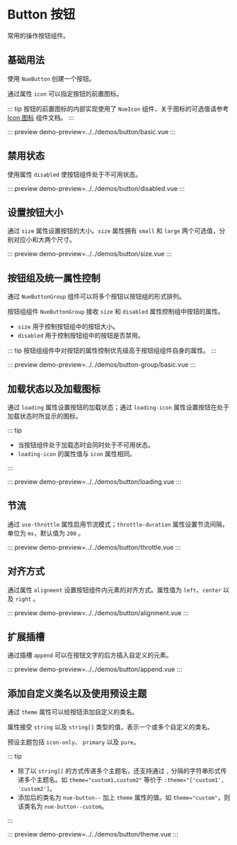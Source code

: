 # Button 按钮

常用的操作按钮组件。

## 基础用法

使用 `NueButton` 创建一个按钮。

通过属性 `icon` 可以指定按钮的前置图标。

::: tip
按钮的前置图标的内部实现使用了 `NueIcon` 组件，关于图标的可选值请参考 [Icon 图标](/pages/basic/icon) 组件文档。
:::

::: preview
demo-preview=../../demos/button/basic.vue
:::

## 禁用状态

使用属性 `disabled` 使按钮组件处于不可用状态。

::: preview
demo-preview=../../demos/button/disabled.vue
:::

## 设置按钮大小

通过 `size` 属性设置按钮的大小。`size` 属性拥有 `small` 和 `large` 两个可选值，分别对应小和大两个尺寸。

::: preview
demo-preview=../../demos/button/size.vue
:::

## 按钮组及统一属性控制

通过 `NueButtonGroup` 组件可以将多个按钮以按钮组的形式排列。

按钮组组件 `NueButtonGroup` 接收 `size` 和 `disabled` 属性控制组中按钮的属性。

- `size` 用于控制按钮组中的按钮大小。
- `disabled` 用于控制按钮组中的按钮是否禁用。

::: tip
按钮组组件中对按钮的属性控制优先级高于按钮组组件自身的属性。
:::

::: preview
demo-preview=../../demos/button-group/basic.vue
:::

## 加载状态以及加载图标

通过 `loading` 属性设置按钮的加载状态；通过 `loading-icon` 属性设置按钮在处于加载状态时所显示的图标。

::: tip

- 当按钮组件处于加载态时会同时处于不可用状态。
- `loading-icon` 的属性值与 `icon` 属性相同。

:::

::: preview
demo-preview=../../demos/button/loading.vue
:::

## 节流

通过 `use-throttle` 属性启用节流模式；`throttle-duration` 属性设置节流间隔，单位为 `ms`，默认值为 `200` 。

::: preview
demo-preview=../../demos/button/throttle.vue
:::

## 对齐方式

通过属性 `alignment` 设置按钮组件内元素的对齐方式。属性值为 `left`、`center` 以及 `right` 。

::: preview
demo-preview=../../demos/button/alignment.vue
:::

## 扩展插槽

通过插槽 `append` 可以在按钮文字的后方插入自定义的元素。

::: preview
demo-preview=../../demos/button/append.vue
:::

## 添加自定义类名以及使用预设主题

通过 `theme` 属性可以给按钮添加自定义的类名。

属性接受 `string` 以及 `string[]` 类型的值，表示一个或多个自定义的类名。

预设主题包括 `icon-only`、 `primary` 以及 `pure`。

::: tip

- 除了以 `string[]` 的方式传递多个主题名，还支持通过 `,` 分隔的字符串形式传递多个主题名。如 `theme="custom1,custom2"` 等价于
  `:theme="['custom1', 'custom2']`。
- 添加后的类名为 `nue-button--` 加上 `theme` 属性的值。如 `theme="custom"`，则该类名为 `nue-button--custom`。

:::

::: preview
demo-preview=../../demos/button/theme.vue
:::